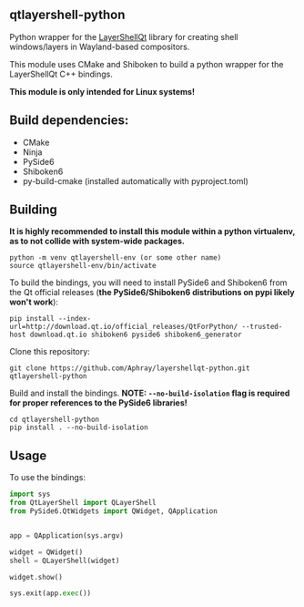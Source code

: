 qtlayershell-python
-
Python wrapper for the [LayerShellQt](https://github.com/KDE/layer-shell-qt) library for creating shell windows/layers in Wayland-based compositors.

This module uses CMake and Shiboken to build a python wrapper for the LayerShellQt C++ bindings.

**This module is only intended for Linux systems!**

Build dependencies:
--
- CMake
- Ninja
- PySide6
- Shiboken6
- py-build-cmake (installed automatically with pyproject.toml)

Building
-
**It is highly recommended to install this module within a python virtualenv, as to not collide with system-wide packages.** 
```
python -m venv qtlayershell-env (or some other name)
source qtlayershell-env/bin/activate
```


To build the bindings, you will need to install PySide6 and Shiboken6 from the Qt official releases (**the PySide6/Shiboken6 distributions on pypi likely won't work**):
```
pip install --index-url=http://download.qt.io/official_releases/QtForPython/ --trusted-host download.qt.io shiboken6 pyside6 shiboken6_generator
```
Clone this repository:
```
git clone https://github.com/Aphray/layershellqt-python.git qtlayershell-python
```
Build and install the bindings. **NOTE: `--no-build-isolation` flag is required for proper references to the PySide6 libraries!**
```
cd qtlayershell-python
pip install . --no-build-isolation
```
Usage
-
To use the bindings:
```python
import sys
from QtLayerShell import QLayerShell
from PySide6.QtWidgets import QWidget, QApplication


app = QApplication(sys.argv)

widget = QWidget()
shell = QLayerShell(widget)

widget.show()

sys.exit(app.exec())
```
